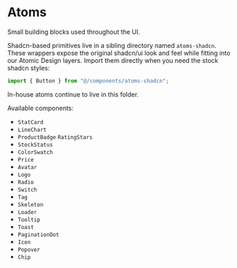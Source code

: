 # Atoms

Small building blocks used throughout the UI.

Shadcn-based primitives live in a sibling directory named `atoms-shadcn`. These wrappers expose the original shadcn/ui look and feel while fitting into our Atomic Design layers. Import them directly when you need the stock shadcn styles:

```ts
import { Button } from "@/components/atoms-shadcn";
```

In-house atoms continue to live in this folder.

Available components:

- `StatCard`
- `LineChart`
- `ProductBadge`
  `RatingStars`
- `StockStatus`
- `ColorSwatch`
- `Price`
- `Avatar`
- `Logo`
- `Radio`
- `Switch`
- `Tag`
- `Skeleton`
- `Loader`
- `Tooltip`
- `Toast`
- `PaginationDot`
- `Icon`
- `Popover`
- `Chip`
